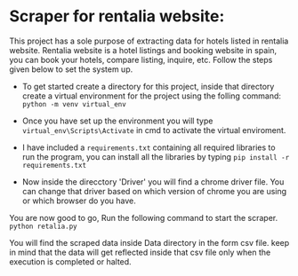 # Scraper for rentalia website:

This project has a sole purpose of extracting data for hotels listed in rentalia website. Rentalia website is a hotel listings and booking website in spain, you can book your hotels, compare listing, inquire, etc. Follow the steps given below to set the system up.

* To get started create a directory for this project, inside that directory create a virtual environment for the project using the folling command:   
  `python -m venv virtual_env`
  
* Once you have set up the environment you will type `virtual_env\Scripts\Activate` in cmd to activate the virtual enviroment. 
* I have included a `requirements.txt` containing all required libraries to run the program, you can install all the libraries by typing `pip install -r requirements.txt`  
* Now inside the direcctory 'Driver' you will find a chrome driver file. You can change that driver based on which version of chrome you are using or which browser do you have.  

You are now good to go, Run the following command to start the scraper.  
`python retalia.py`  

You will find the scraped data inside Data directory in the form csv file. keep in mind that the data will get reflected inside that csv file only when the execution is completed or halted.
 
